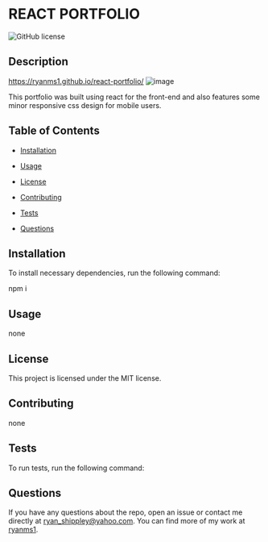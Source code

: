 # REACT PORTFOLIO
  ![GitHub license](https://img.shields.io/badge/license-MIT-blue.svg)

  ## Description
  https://ryanms1.github.io/react-portfolio/
  ![image](https://user-images.githubusercontent.com/101146873/185259171-99fcceb8-14a1-4eb2-bb3f-47686a6b62ba.png)


  This portfolio was built using react for the front-end and also features some minor responsive css design for mobile users.

  ## Table of Contents

  * [Installation](#installation)

  * [Usage](#usage)
  
  * [License](#license)

  * [Contributing](#contributing)

  * [Tests](#tests)

  * [Questions](#questions)

  ## Installation

  To install necessary dependencies, run the following command:

  npm i
  
  ## Usage 

  none

  ## License

  This project is licensed under the MIT license.

  ## Contributing 

  none

  ## Tests

  To run tests, run the following command:

  

  ## Questions

  If you have any questions about the repo, open an issue or contact me directly at ryan_shippley@yahoo.com. You can find more of my work at [ryanms1](https://github.com/ryanms1/).
